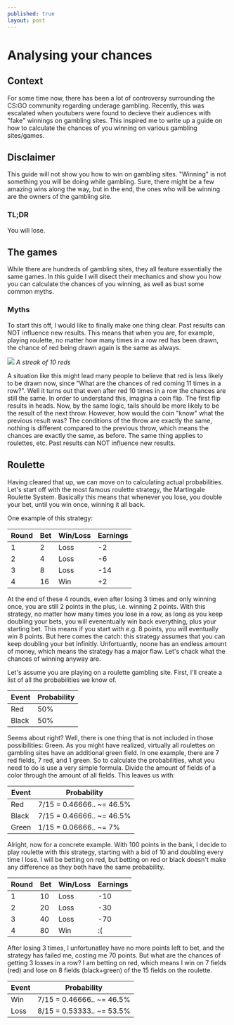 ```yaml
---
published: true
layout: post
---
```


<!--excerpt-->


# Analysing your chances

## Context

For some time now, there has been a lot of controversy surrounding the CS:GO community regarding underage gambling. Recently, this was escalated when youtubers were found to decieve their audiences with "fake" winnings on gambling sites. This inspired me to write up a guide on how to calculate the chances of you winning on various gambling sites/games.

## Disclaimer

This guide will not show you how to win on gambling sites. "Winning" is not something you will be doing while gambling. Sure, there might be a few amazing wins along the way, but in the end, the ones who will be winning are the owners of the gambling site.

### TL;DR

You will lose.

## The games

While there are hundreds of gambling sites, they all feature essentially the same games. In this guide I will disect their mechanics and show you how you can calculate the chances of you winning, as well as bust some common myths.

### Myths

To start this off, I would like to finally make one thing clear. Past results can NOT influence new results. This means that when you are, for example, playing roulette, no matter how many times in a row red has been drawn, the chance of red being drawn again is the same as always.

![](https://i.imgur.com/eB5tvmp.png)
*A streak of 10 reds*

A situation like this might lead many people to believe that red is less likely to be drawn now, since "What are the chances of red coming 11 times in a row?". Well it turns out that even after red 10 times in a row the chances are still the same. In order to understand this, imagina a coin flip. The first flip results in heads. Now, by the same logic, tails should be more likely to be the result of the next throw. However, how would the coin "know" what the previous result was? The conditions of the throw are exactly the same, nothing is different compared to the previous throw, which means the chances are exactly the same, as before. The same thing applies to roulettes, etc. Past results can NOT influence new results. 

## Roulette

Having cleared that up, we can move on to calculating actual probabilities. Let's start off with the most famous roulette strategy, the Martingale Roulette System. Basically this means that whenever you lose, you double your bet, until you win once, winning it all back.

One example of this strategy:

Round | Bet           | Win/Loss      | Earnings 
----- | ------------- | ------------- | ---- 
    1 | 2             | Loss          |   -2   
    2 | 4             | Loss          |   -6   
    3 | 8             | Loss          |  -14 
    4 | 16            | Win           |   +2 

At the end of these 4 rounds, even after losing 3 times and only winning once, you are still 2 points in the plus, i.e. winning 2 points. With this strategy, no matter how many times you lose in a row, as long as you keep doubling your bets, you will evenentually win back everything, plus your starting bet. This means if you start with e.g. 8 points, you will eventually win 8 points. But here comes the catch: this strategy assumes that you can keep doubling your bet infinitly. Unfortuantly, noone has an endless amount of money, which means the strategy has a major flaw. Let's chack what the chances of winning anyway are. 

Let's assume you are playing on a roulette gambling site. First, I'll create a list of all the probabilities  we know of.

Event | Probability   
----- | ------------- 
  Red | 50%     
Black | 50%

Seems about right? Well, there is one thing that is not included in those possibilities: Green. As you might have realized, virtually all roulettes on gambling sites have an additional green field. In one example, there are 7 red fields, 7 red, and 1 green. So to calculate the probabilities, what you need to do is use a very simple formula. Divide the amount of fields of a color through the amount of all fields. This leaves us with:

Event | Probability   
----- | ------------- 
  Red | 7/15 = 0.46666.. ~= 46.5%  
Black | 7/15 = 0.46666.. ~= 46.5%
Green | 1/15 = 0.06666.. ~= 7%

Alright, now for a concrete example. With 100 points in the bank, I decide to play roulette with this strategy, starting with a bid of 10 and doubling every time I lose. I will be betting on red, but betting on red or black doesn't make any difference as they both have the same probability.

Round | Bet           | Win/Loss      | Earnings 
----- | ------------- | ------------- | ---- 
    1 | 10            | Loss          |   -10
    2 | 20            | Loss          |   -30  
    3 | 40            | Loss          |   -70 
    4 | 80            | Win           |   :(
   
After losing 3 times, I unfortunatley have no more points left to bet, and the strategy has failed me, costing me 70 points. But what are the chances of getting 3 losses in a row? I am betting on red, which means I win on 7 fields (red) and lose on 8 fields (black+green) of the 15 fields on the roulette.

Event | Probability   
----- | ------------- 
  Win | 7/15 = 0.46666.. ~= 46.5%  
 Loss | 8/15 = 0.53333.. ~= 53.5%
 
 